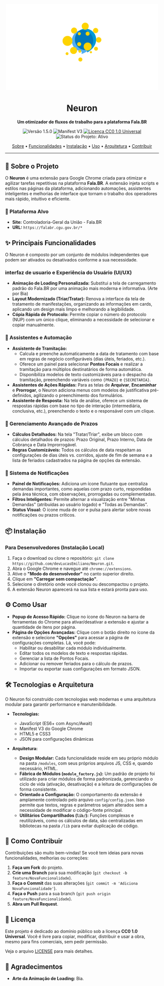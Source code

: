 <p align="center">
  <img src="https://github.com/Mirante5/Neuron/blob/main/images/Intro-Neuron.gif" alt="Animação de Carregamento do Neuron" width="500"/>
</p>

<h1 align="center">Neuron</h1>

<p align="center">
  <strong>Um otimizador de fluxos de trabalho para a plataforma Fala.BR</strong>
</p>

<p align="center">
  <img src="https://img.shields.io/badge/version-1.5.0-blue.svg" alt="Versão 1.5.0">
  <img src="https://img.shields.io/badge/Manifest-V3-brightgreen.svg" alt="Manifest V3">
  <a href="LICENSE">
    <img src="https://img.shields.io/badge/License-CC0%201.0-lightgrey.svg" alt="Licença CC0 1.0 Universal">
  </a>
  <img src="https://img.shields.io/badge/Status-Ativo-success.svg" alt="Status do Projeto: Ativo">
</p>

<p align="center">
  <a href="#-sobre-o-projeto">Sobre</a> •
  <a href="#-principais-funcionalidades">Funcionalidades</a> •
  <a href="#-instalação">Instalação</a> •
  <a href="#-como-usar">Uso</a> •
  <a href="#-tecnologias-e-arquitetura">Arquitetura</a> •
  <a href="#-como-contribuir">Contribuir</a>
</p>

---

## 🚀 Sobre o Projeto

O **Neuron** é uma extensão para Google Chrome criada para otimizar e agilizar tarefas repetitivas na plataforma **Fala.BR**. A extensão injeta scripts e estilos nas páginas da plataforma, adicionando automações, assistentes inteligentes e melhorias de interface que tornam o trabalho dos operadores mais rápido, intuitivo e eficiente.

### 🎯 Plataforma Alvo
* **Site:** Controladoria-Geral da União - Fala.BR
* **URL:** `https://falabr.cgu.gov.br/*`

## ✨ Principais Funcionalidades

O Neuron é composto por um conjunto de módulos independentes que podem ser ativados ou desativados conforme a sua necessidade.

###  interfaz de usuario e Experiência do Usuário (UI/UX)
* **Animação de Loading Personalizada:** Substitui a tela de carregamento padrão do Fala.BR por uma animação mais moderna e informativa. (Arte por Bia)
* **Layout Modernizado (Triar/Tratar):** Renova a interface da tela de tratamento de manifestações, organizando as informações em cards, aplicando um design mais limpo e melhorando a legibilidade.
* **Cópia Rápida de Protocolo:** Permite copiar o número do protocolo (NUP) com um único clique, eliminando a necessidade de selecionar e copiar manualmente.

### 🤖 Assistentes e Automação
* **Assistente de Tramitação:**
    * Calcula e preenche automaticamente a data de tratamento com base em regras de negócio configuráveis (dias úteis, feriados, etc.).
    * Oferece um painel para selecionar **Pontos Focais** e realizar a tramitação para múltiplos destinatários de forma automática.
    * Disponibiliza modelos de texto customizáveis para o despacho da tramitação, preenchendo variáveis como `{PRAZO}` e `{SECRETARIA}`.
* **Assistentes de Ações Rápidas:** Para as telas de **Arquivar**, **Encaminhar** e **Prorrogar**, o Neuron adiciona menus com modelos de justificativa pré-definidos, agilizando o preenchimento dos formulários.
* **Assistente de Resposta:** Na tela de análise, oferece um sistema de respostas rápidas com base no tipo de interação (intermediária, conclusiva, etc.), preenchendo o texto e o responsável com um clique.

### 📅 Gerenciamento Avançado de Prazos
* **Cálculos Detalhados:** Na tela "Tratar/Triar", exibe um bloco com cálculos detalhados de prazos: Prazo Original, Prazo Interno, Data de Cobrança e Data Improrrogável.
* **Regras Customizáveis:** Todos os cálculos de data respeitam as configurações de dias úteis vs. corridos, ajuste de fim de semana e a lista de feriados cadastrados na página de opções da extensão.

### 🔔 Sistema de Notificações
* **Painel de Notificações:** Adiciona um ícone flutuante que centraliza demandas importantes, como aquelas com prazo curto, respondidas pela área técnica, com observações, prorrogadas ou complementadas.
* **Filtros Inteligentes:** Permite alternar a visualização entre "Minhas Demandas" (atribuídas ao usuário logado) e "Todas as Demandas".
* **Status Visual:** O ícone muda de cor e pulsa para alertar sobre novas notificações ou prazos críticos.

## 📦 Instalação

### Para Desenvolvedores (Instalação Local)
1.  Faça o download ou clone o repositório: `git clone https://github.com/devLucasEmiliano/Neuron.git`.
2.  Abra o Google Chrome e navegue até `chrome://extensions`.
3.  Ative o **"Modo do desenvolvedor"** no canto superior direito.
4.  Clique em **"Carregar sem compactação"**.
5.  Selecione o diretório onde você clonou ou descompactou o projeto.
6.  A extensão Neuron aparecerá na sua lista e estará pronta para uso.

## ⚙️ Como Usar

* **Popup de Acesso Rápido:** Clique no ícone do Neuron na barra de ferramentas do Chrome para ativar/desativar a extensão e ajustar a quantidade de itens por página.
* **Página de Opções Avançadas:** Clique com o botão direito no ícone da extensão e selecione **"Opções"** para acessar a página de configurações completas. Lá, você pode:
    * Habilitar ou desabilitar cada módulo individualmente.
    * Editar todos os modelos de texto e respostas rápidas.
    * Gerenciar a lista de Pontos Focais.
    * Adicionar ou remover feriados para o cálculo de prazos.
    * Importar ou exportar suas configurações em formato JSON.

## 🛠️ Tecnologias e Arquitetura

O Neuron foi construído com tecnologias web modernas e uma arquitetura modular para garantir performance e manutenibilidade.

* **Tecnologias:**
    * JavaScript (ES6+ com Async/Await)
    * Manifest V3 do Google Chrome
    * HTML5 e CSS3
    * JSON para configurações dinâmicas

* **Arquitetura:**
    * **Design Modular:** Cada funcionalidade reside em seu próprio módulo na pasta `/modules`, com seus próprios arquivos JS, CSS e, quando necessário, HTML.
    * **Fábrica de Módulos (`module_factory.js`):** Um padrão de projeto foi utilizado para criar módulos de forma padronizada, gerenciando o ciclo de vida (ativação, desativação) e a leitura de configurações de forma consistente.
    * **Orientado a Configuração:** O comportamento da extensão é amplamente controlado pelo arquivo `config/config.json`. Isso permite que textos, regras e parâmetros sejam alterados sem a necessidade de modificar o código-fonte principal.
    * **Utilitários Compartilhados (`lib/`):** Funções complexas e reutilizáveis, como os cálculos de data, são centralizadas em bibliotecas na pasta `/lib` para evitar duplicação de código.

## 🤝 Como Contribuir

Contribuições são muito bem-vindas! Se você tem ideias para novas funcionalidades, melhorias ou correções:

1.  **Faça um Fork** do projeto.
2.  **Crie uma Branch** para sua modificação (`git checkout -b feature/NovaFuncionalidade`).
3.  **Faça o Commit** das suas alterações (`git commit -m 'Adiciona NovaFuncionalidade'`).
4.  **Faça o Push** para a sua branch (`git push origin feature/NovaFuncionalidade`).
5.  **Abra um Pull Request**.

## 📄 Licença

Este projeto é dedicado ao domínio público sob a licença **CC0 1.0 Universal**. Você é livre para copiar, modificar, distribuir e usar a obra, mesmo para fins comerciais, sem pedir permissão.

Veja o arquivo [LICENSE](LICENSE) para mais detalhes.

## 🙏 Agradecimentos

* **Arte da Animação de Loading:** Bia.
